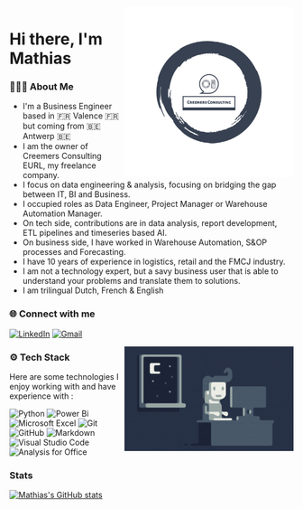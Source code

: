 <img alt="Creemers Consulting" src="https://raw.githubusercontent.com/MCRE-BE/MCRE-BE/main/pictures/logo.png" align="right" width="300" height="300"/>

# Hi there, I'm Mathias

### 👨🏻‍💻 About Me

- I'm a Business Engineer based in 🇫🇷 Valence 🇫🇷 but coming from 🇧🇪 Antwerp 🇧🇪
- I am the owner of Creemers Consulting EURL, my freelance company.
- I focus on data engineering & analysis, focusing on bridging the gap between IT, BI and Business.
- I occupied roles as Data Engineer, Project Manager or Warehouse Automation Manager.
- On tech side, contributions are in data analysis, report development, ETL pipelines and timeseries based AI.
- On business side, I have worked in Warehouse Automation, S&OP processes and Forecasting.
- I have 10 years of experience in logistics, retail and the FMCJ industry.
- I am not a technology expert, but a savy business user that is able to understand your problems and translate them to solutions.
- I am trilingual Dutch, French & English

### 🌐 Connect with me

[![LinkedIn](https://img.shields.io/badge/LinkedIn-0077B5?style=for-the-badge&logo=linkedin&logoColor=white)](https://linkedin.com/in/mcreemers)
[![Gmail](https://img.shields.io/badge/Gmail-D14836?style=for-the-badge&logo=gmail&logoColor=white)](creemers.consulting)

<img alt="Night Coding" src="https://raw.githubusercontent.com/AVS1508/AVS1508/master/assets/Night-Coding.gif" align="right"/>

### ⚙️ Tech Stack

Here are some technologies I enjoy working with and have experience with :

![Python](https://img.shields.io/badge/-Python-05122A?style=for-the-badge&logo=Python)
![Power Bi](https://img.shields.io/badge/power_bi-F2C811?style=for-the-badge&logo=powerbi&logoColor=black)
![Microsoft Excel](https://img.shields.io/badge/Microsoft_Excel-217346?style=for-the-badge&logo=microsoft-excel&logoColor=white)
![Git](https://img.shields.io/badge/-Git-05122A?style=for-the-badge&logo=git)
![GitHub](https://img.shields.io/badge/-GitHub-05122A?style=for-the-badge&logo=github)
![Markdown](https://img.shields.io/badge/-Markdown-05122A?style=for-the-badge&logo=markdown)
![Visual Studio Code](https://img.shields.io/badge/-Visual%20Studio%20Code-05122A?style=for-the-badge&logo=visual-studio-code&logoColor=007ACC)
![Analysis for Office](https://img.shields.io/badge/SAP-0FAAFF?style=for-the-badge&logo=sap&logoColor=white)


### Stats
[![Mathias's GitHub stats](https://github-readme-stats.vercel.app/api?username=MCRE-BE)](https://github.com/MCRE-BE/github-readme-stats)

<!--
**MCRE-BE/MCRE-BE** is a ✨ _special_ ✨ repository because its `README.md` (this file) appears on your GitHub profile.

Here are some ideas to get you started:

- 🔭 I’m currently working on ...
- 🌱 I’m currently learning ...
- 👯 I’m looking to collaborate on ...
- 🤔 I’m looking for help with ...
- 💬 Ask me about ...
- 📫 How to reach me: ...
- 😄 Pronouns: ...
- ⚡ Fun fact: ...

Inspiration 
https://python.plainenglish.io/dynamic-github-profile-readme-with-python-github-actions-and-jinja2-part-one-5958c57e5c45
https://github.com/durgeshsamariya/awesome-github-profile-readme-templates/blob/master/templates/0xabdulkhalid.md
-->
